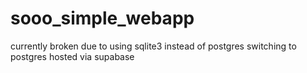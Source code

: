 # sooo_simple_webapp
currently broken due to using sqlite3 instead of postgres
switching to postgres hosted via supabase
